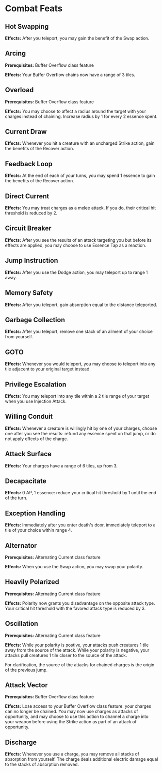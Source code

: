 # Combat Feats

## Hot Swapping

**Effects:** After you teleport, you may gain the benefit of the Swap action.

## Arcing

**Prerequisites:** Buffer Overflow class feature

**Effects:** Your Buffer Overflow chains now have a range of 3 tiles.

## Overload

**Prerequisites:** Buffer Overflow class feature

**Effects:** You may choose to affect a radius around the target with your charges instead of chaining. Increase radius by 1 for every 2 essence spent.

## Current Draw

**Effects:** Whenever you hit a creature with an uncharged Strike action, gain the benefits of the Recover action.

## Feedback Loop

**Effects:** At the end of each of your turns, you may spend 1 essence to gain the benefits of the Recover action.

## Direct Current

**Effects:** You may treat charges as a melee attack. If you do, their critical hit threshold is reduced by 2.

## Circuit Breaker

**Effects:** After you see the results of an attack targeting you but before its effects are applied, you may choose to use Essence Tap as a reaction.

## Jump Instruction

**Effects:** After you use the Dodge action, you may teleport up to range 1 away.

## Memory Safety

**Effects:** After you teleport, gain absorption equal to the distance teleported.

## Garbage Collection

**Effects:** After you teleport, remove one stack of an ailment of your choice from yourself.

## GOTO

**Effects:** Whenever you would teleport, you may choose to teleport into any tile adjacent to your original target instead.

## Privilege Escalation

**Effects:** You may teleport into any tile within a 2 tile range of your target when you use Injection Attack.

## Willing Conduit

**Effects:** Whenever a creature is willingly hit by one of your charges, choose one after you see the results: refund any essence spent on that jump, or do not apply effects of the charge.

## Attack Surface

**Effects:** Your charges have a range of 6 tiles, up from 3.

## Decapacitate

**Effects:** 0 AP, 1 essence: reduce your critical hit threshold by 1 until the end of the turn.

## Exception Handling

**Effects:** Immediately after you enter death's door, immediately teleport to a tile of your choice within range 4.

## Alternator

**Prerequisites:** Alternating Current class feature

**Effects:** When you use the Swap action, you may swap your polarity.

## Heavily Polarized

**Prerequisites:** Alternating Current class feature

**Effects:** Polarity now grants you disadvantage on the opposite attack type. Your critical hit threshold with the favored attack type is reduced by 3.

## Oscillation

**Prerequisites:** Alternating Current class feature

**Effects:** While your polarity is postive, your attacks push creatures 1 tile away from the source of the attack. While your polarity is negative, your attacks pull creatures 1 tile closer to the source of the attack.

For clarification, the source of the attacks for chained charges is the origin of the previous jump.

## Attack Vector

**Prerequisites:** Buffer Overflow class feature

**Effects:** Lose access to your Buffer Overflow class feature: your charges can no longer be chained. You may now use charges as attacks of opportunity, and may choose to use this action to channel a charge into your weapon before using the Strike action as part of an attack of opportunity.

## Discharge

**Effects:** Whenever you use a charge, you may remove all stacks of absorption from yourself. The charge deals additional electric damage equal to the stacks of absorption removed.
